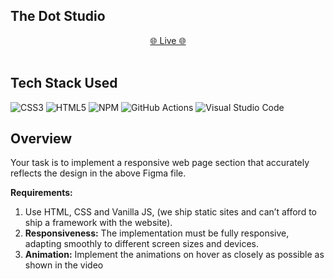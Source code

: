## The Dot Studio </br>
 <div align='center'>
    <a href="https://rishimaheshwari123.github.io/Animation-Task"> 🌐 Live 🌐</a> </div> </br>

## Tech Stack Used

![CSS3](https://img.shields.io/badge/css3-%231572B6.svg?style=for-the-badge&logo=css3&logoColor=white)
![HTML5](https://img.shields.io/badge/html5-%23E34F26.svg?style=for-the-badge&logo=html5&logoColor=white)
![NPM](https://img.shields.io/badge/NPM-%23CB3837.svg?style=for-the-badge&logo=npm&logoColor=white)
![GitHub Actions](https://img.shields.io/badge/github%20actions-%232671E5.svg?style=for-the-badge&logo=githubactions&logoColor=white)
![Visual Studio Code](https://img.shields.io/badge/Visual%20Studio%20Code-0078d7.svg?style=for-the-badge&logo=visual-studio-code&logoColor=white)

## Overview  </br>
Your task is to implement a responsive web page section that accurately reflects the design in the above Figma file.

**Requirements:**

1. Use HTML, CSS and Vanilla JS, (we ship static sites and can’t afford to ship a framework with the website). 
2.  **Responsiveness:** The implementation must be fully responsive, adapting smoothly to different screen sizes and devices.
3.  **Animation:** Implement the animations on hover as closely as possible as shown in the video


